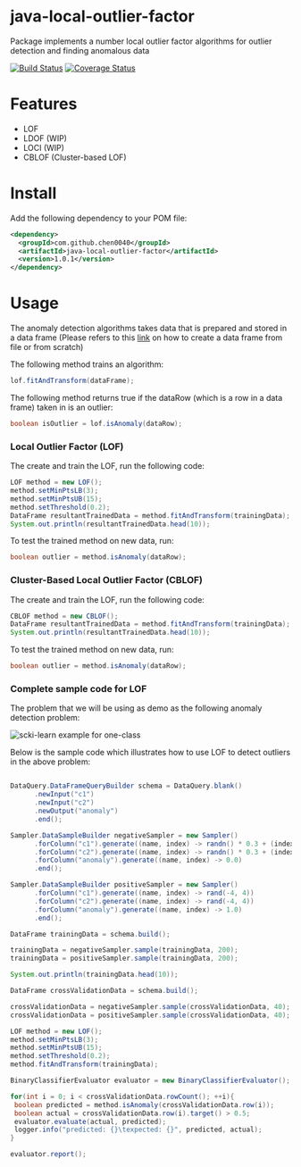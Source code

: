 # java-local-outlier-factor
Package implements a number local outlier factor algorithms for outlier detection and finding anomalous data

[![Build Status](https://travis-ci.org/chen0040/java-local-outlier-factor.svg?branch=master)](https://travis-ci.org/chen0040/java-local-outlier-factor) [![Coverage Status](https://coveralls.io/repos/github/chen0040/java-local-outlier-factor/badge.svg?branch=master)](https://coveralls.io/github/chen0040/java-local-outlier-factor?branch=master) 


# Features

* LOF
* LDOF (WIP)
* LOCI (WIP)
* CBLOF (Cluster-based LOF)

# Install

Add the following dependency to your POM file:

```xml
<dependency>
  <groupId>com.github.chen0040</groupId>
  <artifactId>java-local-outlier-factor</artifactId>
  <version>1.0.1</version>
</dependency>
```


# Usage

The anomaly detection algorithms takes data that is prepared and stored in a data frame (Please refers to this [link](https://github.com/chen0040/java-data-frame) on how to create a data frame from file or from scratch)

The following method trains an algorithm:

```java
lof.fitAndTransform(dataFrame);
```

The following method returns true if the dataRow (which is a row in a data frame) taken in is an outlier:

```java
boolean isOutlier = lof.isAnomaly(dataRow);
```

### Local Outlier Factor (LOF)

The create and train the LOF, run the following code:

```java
LOF method = new LOF();
method.setMinPtsLB(3);
method.setMinPtsUB(15);
method.setThreshold(0.2);
DataFrame resultantTrainedData = method.fitAndTransform(trainingData);
System.out.println(resultantTrainedData.head(10));
```

 
To test the trained method on new data, run:

```java
boolean outlier = method.isAnomaly(dataRow);
```

### Cluster-Based Local Outlier Factor (CBLOF)

The create and train the LOF, run the following code:

```java
CBLOF method = new CBLOF();
DataFrame resultantTrainedData = method.fitAndTransform(trainingData);
System.out.println(resultantTrainedData.head(10));
```
 
To test the trained method on new data, run:

```java
boolean outlier = method.isAnomaly(dataRow);
```

### Complete sample code for LOF

The problem that we will be using as demo as the following anomaly detection problem:

![scki-learn example for one-class](http://scikit-learn.org/stable/_images/sphx_glr_plot_oneclass_001.png)

Below is the sample code which illustrates how to use LOF to detect outliers in the above problem:

```java

DataQuery.DataFrameQueryBuilder schema = DataQuery.blank()
      .newInput("c1")
      .newInput("c2")
      .newOutput("anomaly")
      .end();

Sampler.DataSampleBuilder negativeSampler = new Sampler()
      .forColumn("c1").generate((name, index) -> randn() * 0.3 + (index % 2 == 0 ? -2 : 2))
      .forColumn("c2").generate((name, index) -> randn() * 0.3 + (index % 2 == 0 ? -2 : 2))
      .forColumn("anomaly").generate((name, index) -> 0.0)
      .end();

Sampler.DataSampleBuilder positiveSampler = new Sampler()
      .forColumn("c1").generate((name, index) -> rand(-4, 4))
      .forColumn("c2").generate((name, index) -> rand(-4, 4))
      .forColumn("anomaly").generate((name, index) -> 1.0)
      .end();

DataFrame trainingData = schema.build();

trainingData = negativeSampler.sample(trainingData, 200);
trainingData = positiveSampler.sample(trainingData, 200);

System.out.println(trainingData.head(10));

DataFrame crossValidationData = schema.build();

crossValidationData = negativeSampler.sample(crossValidationData, 40);
crossValidationData = positiveSampler.sample(crossValidationData, 40);

LOF method = new LOF();
method.setMinPtsLB(3);
method.setMinPtsUB(15);
method.setThreshold(0.2);
method.fitAndTransform(trainingData);

BinaryClassifierEvaluator evaluator = new BinaryClassifierEvaluator();

for(int i = 0; i < crossValidationData.rowCount(); ++i){
 boolean predicted = method.isAnomaly(crossValidationData.row(i));
 boolean actual = crossValidationData.row(i).target() > 0.5;
 evaluator.evaluate(actual, predicted);
 logger.info("predicted: {}\texpected: {}", predicted, actual);
}

evaluator.report();
```
